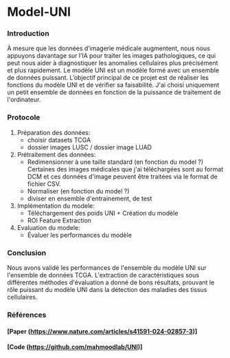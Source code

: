 # Model-UNI
### Introduction

À mesure que les données d’imagerie médicale augmentent, nous nous appuyons davantage sur l’IA pour traiter les images pathologiques, ce qui peut nous aider à diagnostiquer les anomalies cellulaires plus précisément et plus rapidement. Le modèle UNI est un modèle formé avec un ensemble de données puissant. L’objectif principal de ce projet est de réaliser les fonctions du modèle UNI et de vérifier sa faisabilité.
J'ai choisi uniquement un petit ensemble de données en fonction de la puissance de traitement de l'ordinateur.

### Protocole 

1. Préparation des données:
    - choisir datasets TCGA
    - dossier images LUSC / dossier image LUAD
2. Prétraitement des données:
    - Redimensionner à une taille standard (en fonction du model ?)
      Certaines des images médicales que j'ai téléchargées sont au format DCM et ces données d'image peuvent être traitées via le format de fichier CSV.
    - Normaliser (en fonction du model ?)
    - diviser en ensemble d'entrainement, de test
3. Implémentation du modele:
    - Téléchargement des poids UNI + Création du modèle
    - ROI Feature Extraction
4. Evaluation du modele:
    - Évaluer les performances du modèle

### Conclusion
Nous avons validé les performances de l'ensemble du modèle UNI sur l'ensemble de données TCGA. L'extraction de caractéristiques sous différentes méthodes d'évaluation a donné de bons résultats, prouvant le rôle puissant du modèle UNI dans la détection des maladies des tissus cellulaires.

### Références
#### [Paper (https://www.nature.com/articles/s41591-024-02857-3)]
#### [Code (https://github.com/mahmoodlab/UNI)]
